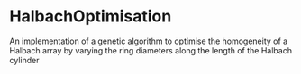 # HalbachOptimisation
An implementation of a genetic algorithm to optimise the homogeneity of a Halbach array by varying the ring diameters along the length of the Halbach cylinder
